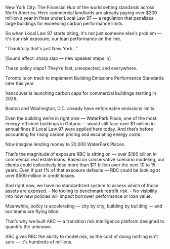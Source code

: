 New York City: The Financial Hub of the world setting standards across North America. Here commercial landlords are already paying over $200 million a year in fines under Local Law 97 — a regulation that penalizes large buildings for exceeding carbon performance limits.

 So when Local Law 97 starts biting, it's not just someone else's problem — it's our risk exposure, our loan performance on the line.

“Thankfully that's just New York…”

[Sound effect: sharp slap — new speaker steps in]

These policy slaps? They’re fast, unexpected, and everywhere.

Toronto is on track to implement Building Emissions Performance Standards later this year.  

Vancouver is launching carbon caps for commercial buildings starting in 2026. 

Boston and Washington, D.C. already have enforceable emissions limits.

Even the building we’re in right now — WaterPark Place, one of the most energy-efficient buildings in Ontario — would still face over $1 million in annual fines if Local Law 97 were applied here today. And that’s before accounting for rising carbon pricing and escalating energy costs.

Now imagine lending money to 20,000 WaterPark Places.

That’s the magnitude of exposure RBC is sitting on — over $166 billion in commercial real estate loans. Based on conservative scenario modeling, our clients could collectively lose more than $11 billion over the next 10 to 15 years. Even if just  1% of that exposure defaults — RBC could be looking at over $500 million in credit losses.

And right now, we have no standardized system to assess which of those assets are exposed. - No tooling to benchmark retrofit risk. - No visibility into how new policies will impact borrower performance or loan value.

Meanwhile, policy is accelerating — city by city, building by building — and our teams are flying blind.

That’s why we built ARC — a transition risk intelligence platform designed to quantify the unknown.

ARC gives RBC the ability to model risk, as the cost of doing nothing isn't zero — it's hundreds of millions.
